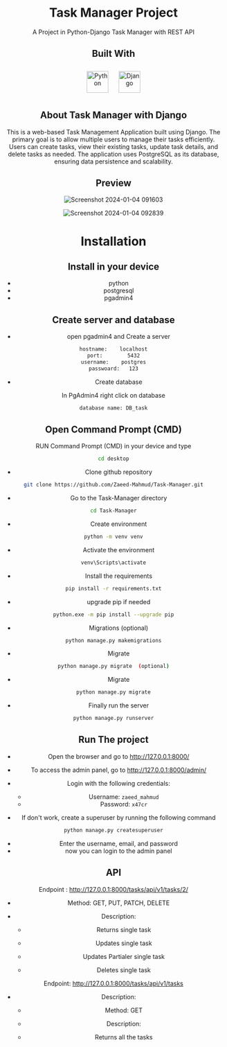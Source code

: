 <div align="center">
<h1>Task Manager Project</h1>
A Project in Python-Django Task Manager with REST API 
<a height="50" herf="
![Tasks](https://github.com/Zaeed-Mahmud/Task-Manager/assets/146333823/a581b178-a2cf-449a-a5c5-8fdb04d17896)" </a>


## Built With

<div align="center">  
<a href="https://www.python.org/" target="_blank"><img style="margin: 10px" src="https://profilinator.rishav.dev/skills-assets/python-original.svg" alt="Python" height="50" /></a>  
<a href="https://www.djangoproject.com/" target="_blank"><img style="margin: 10px" src="https://profilinator.rishav.dev/skills-assets/django-original.svg" alt="Django" height="50" /></a>  
</div>




## About Task Manager with Django

This is a web-based Task Management Application built using Django. The primary goal is to allow multiple users to manage their tasks efficiently. Users can create tasks, view their existing tasks, update task details, and delete tasks as needed. The application uses PostgreSQL as its database, ensuring data persistence and scalability.


## Preview

![Screenshot 2024-01-04 091603](https://github.com/Zaeed-Mahmud/Task-Manager/assets/146333823/915cd721-de49-488c-890f-856d024f61b7)


![Screenshot 2024-01-04 092839](https://github.com/Zaeed-Mahmud/Task-Manager/assets/146333823/6bd21bbf-e327-4bf6-8769-eb93e972a4be)


# Installation

## Install in your device 

- python
- postgresql
- pgadmin4

## Create server and database

- open pgadmin4 and Create a server 

```bash
hostname:    localhost
port:        5432
username:    postgres
passwoard:   123
```
- Create database 

In PgAdmin4 right click on database

```bash
database name: DB_task
```

## Open Command Prompt (CMD)
 RUN Command Prompt (CMD) in your device and type

```bash
cd desktop
```

- Clone github repository
```bash
git clone https://github.com/Zaeed-Mahmud/Task-Manager.git
```
- Go to the Task-Manager directory
```bash
cd Task-Manager
```

- Create environment  
```bash
python -m venv venv
```

- Activate the environment  
```bash
venv\Scripts\activate
```
- Install the requirements
```bash
pip install -r requirements.txt
```

- upgrade pip if needed
```bash
python.exe -m pip install --upgrade pip
```
- Migrations (optional)
```bash
python manage.py makemigrations
```

- Migrate
```bash
python manage.py migrate  (optional)
```

- Migrate
```bash
python manage.py migrate
```

- Finally run the server
```bash
python manage.py runserver
```

## Run The project
-   Open the browser and go to http://127.0.0.1:8000/

-   To access the admin panel, go to http://127.0.0.1:8000/admin/

-   Login with the following credentials:

       -   Username: `zaeed_mahmud`
       -   Password: `x47cr`

-   If don't work, create a superuser by running the following command

```bash
python manage.py createsuperuser
```

-   Enter the username, email, and password
-  now you can login to the admin panel

## API
 Endpoint : http://127.0.0.1:8000/tasks/api/v1/tasks/2/

- Method: GET, PUT, PATCH, DELETE

- Description:

   - Returns single task

   - Updates single task

   - Updates Partialer single task

   - Deletes single task

Endpoint: http://127.0.0.1:8000/tasks/api/v1/tasks

- Description:

   - Method: GET

  - Description:

  - Returns all the tasks
